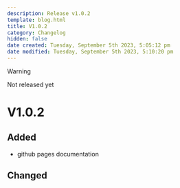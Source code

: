 ```yaml
---
description: Release v1.0.2
template: blog.html
title: V1.0.2
category: Changelog
hidden: false
date created: Tuesday, September 5th 2023, 5:05:12 pm
date modified: Tuesday, September 5th 2023, 5:10:20 pm
---
```

> [!warning]
> Not released yet

# V1.0.2

## Added

- github pages documentation

## Changed
